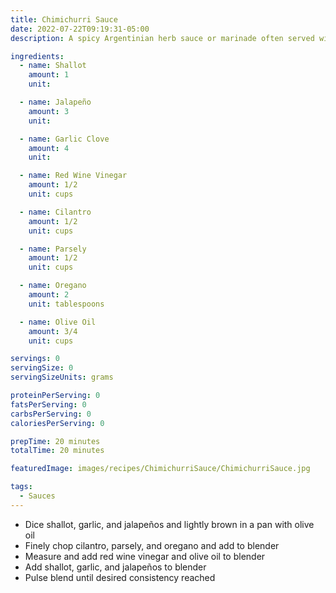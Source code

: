 ```yaml
---
title: Chimichurri Sauce
date: 2022-07-22T09:19:31-05:00
description: A spicy Argentinian herb sauce or marinade often served with grilled and roasted meats. Chimichurri Sauce generally consists of water, salt, garlic, parsley, oregano, pepper, red chile peppers, lemon zest, red or white-wine vinegar, and extra-virgin olive oil.

ingredients:
  - name: Shallot
    amount: 1
    unit:

  - name: Jalapeño
    amount: 3
    unit:

  - name: Garlic Clove
    amount: 4
    unit:

  - name: Red Wine Vinegar
    amount: 1/2
    unit: cups

  - name: Cilantro
    amount: 1/2
    unit: cups

  - name: Parsely
    amount: 1/2
    unit: cups

  - name: Oregano
    amount: 2
    unit: tablespoons

  - name: Olive Oil
    amount: 3/4
    unit: cups

servings: 0
servingSize: 0
servingSizeUnits: grams

proteinPerServing: 0
fatsPerServing: 0
carbsPerServing: 0
caloriesPerServing: 0

prepTime: 20 minutes
totalTime: 20 minutes

featuredImage: images/recipes/ChimichurriSauce/ChimichurriSauce.jpg

tags:
  - Sauces
---
```


- Dice shallot, garlic, and jalapeños and lightly brown in a pan with olive oil
- Finely chop cilantro, parsely, and oregano and add to blender
- Measure and add red wine vinegar and olive oil to blender
- Add shallot, garlic, and jalapeños to blender
- Pulse blend until desired consistency reached
